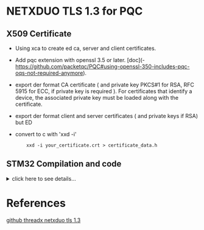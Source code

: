 # NETXDUO TLS 1.3 for PQC

## X509 Certificate
- Using xca to create ed ca, server and client certificates.
- Add pqc extension with openssl 3.5 or later. [doc](- https://github.com/packetqc/PQC#using-openssl-350-includes-pqc-oqs-not-required-anymore).
- export der format CA certificate ( and private key PKCS#1 for RSA, RFC 5915 for ECC, if private key is required ). For certificates that identify a device, the associated private key must be loaded along with the certificate.
- export der format client and server certificates ( and private keys if RSA) but ED
- convert to c with 'xxd -i'

  ```
      xxd -i your_certificate.crt > certificate_data.h
  ```

## STM32 Compilation and code
<details>
<summary>click here to see details...</summary>

- NX_SECURE_TLS_ENABLE_TLS_1_3 must be defined globally (use CubeMX and enable crypto prerequisite for x509 validations)
- If no key is supplied, the value NX_SECURE_X509_KEY_TYPE_NONE (0x00). Other values for keys are NX_SECURE_X509_KEY_TYPE_RSA_PKCS1_DER (0x01 RSA, PKCS#1) and NX_SECURE_X509_KEY_TYPE_EC_DER (0x02 ECDSA, RFC 5915).

### server initialization
- nx_secure_x509_certificate_initialize
- nx_secure_tls_local_certificate_add
- nx_secure_tls_local_certificate_remove
- NX_SECURE_X509_CERT is populated

### client initialization
- nx_secure_tls_remote_certificate_allocate ? still required ... nx_secure_tls_session_packet_buffer_set ?
- nx_secure_x509_certificate_initialize
- nx_secure_tls_trusted_certificate_add
- nx_secure_trusted_certificate_remove
- NX_SECURE_X509_CERT is populated

### tls session start
requires to establish tcp first and use it in tls control block

#### server
- nx_tcp_server_socket_listen
- nx_tcp_server_socket_accept

#### client
- nx_tcp_client_socket_connect

#### upon tcp establishment
- nx_secure_tls_session_start

### network packet allocation
- nx_secure_tls_packet_allocate ( not nx_packet_allocate )

### tls session send
- nx_secure_tls_session_send ( identical as nx_tcp_socket_send )

### tls session receive
- nx_secure_tls_session_receive ( identical as nx_tcp_socket_receive )

### tls session close
once tls session is completed, both end must CloseNotify alert to the other side to shutdown the session. Both sides must receive and process the alert to ensure a successful session shutdown.

- nx_secure_tls_session_end ( this will call the session close notify alert )
- NX_SECURE_TLS_SESSION_CLOSED received if trying to transmit to a closed session.
- NX_SECURE_TLS_SESSION_CLOSE_FAIL is the return code on session close failed.

### certificate validation
When using TLS with X.509 certificates for host identification and verification, it is important to understand how those certificates are actually validated. While the TLS specification does not provide detailed instructions on how to validate a certificate, it does refer to the X.509 specification (RFC 5280). In general, it is expected that TLS will perform at least basic validation on incoming certificates (those certificates supplied by the remote host during the TLS handshake), and NetX Duo Secure TLS is no different.

- nx_secure_tls_session_certificate_callback_set : for any additionnal validation: set a callback that will be called automatically, if set, after basic validation.

#### additionnal routines
- nx_secure_x509_common_name_dns_check
- nx_secure_x509_crl_revocation_check
- nx_secure_x509_extended_key_usage_extension_parse
- nx_secure_x509_key_usage_extension_parse
- nx_secure_x509_extension_find
  
NetX Duo Secure's X.509 implementation does provide a service to extract unsupported extensions as well: nx_secure_x509_extension_find. This API is intended for advanced users as it requires knowledge of DER-encoded ASN.1 in order to parse the data returned. It it used internally to extract supported extensions but is supplied for convenience in developing customized support for X.509 extensions.

```
typedef struct NX_SECURE_X509_EXTENSION_STRUCT
{
    /* Identifier (maps to OID) for this extension. */
    USHORT nx_secure_x509_extension_id;

    /* Critical flag - boolean value. */
    USHORT nx_secure_x509_extension_critical;

    /* Pointer to DER-encoded extension data. */
    const UCHAR *nx_secure_x509_extension_data;
    ULONG        nx_secure_x509_extension_data_length;
} NX_SECURE_X509_EXTENSION;
```

To use nx_secure_x509_extension_find, a NX_SECURE_X509_EXTENSION is passed in, along with the certificate and an extension ID, which is an integer representation of the variable-length OID string for a known extension type. A complete list of supported OIDs for X.509 extensions is provided in the API reference for nx_secure_x509_extension_find on page 178.

### client certificate authentication
- nx_secure_tls_local_certificate_add

### server certificate authentication
When Client Certificate Authentication is enabled, the TLS Server will request a certificate from the remote TLS Client during the TLS handshake. In NetX Duo Secure TLS Server, the Client certificate is checked against the store of trusted certificates created with nxsecure_tlstrustedcertificateadd following the X.509 issuer chain.

- nxsecuretlssessionclientverifyenable (to enable client authentication. coded before calling nx_secure_tls_session_start)
- nxsecuretlssessionclientverifydisable 

### cryptographic method
NetX Duo Secure TLS provides the following encryption methods: AES RSA NULL
NetX Duo Secure TLS provides the following authentication methods: HMAC-MD5 HMAC-SHA1 HMAC-SHA256

nx_crypto_algorithm: This field identifies the algorithm described in the variable method Some valid values for NetX Duo Secure TLS are as follows (refer to nx_crypto_const.h for specific values): NX_CRYPTO_NONE NX_CRYPTO_ENCRYPTION_NULL NX_CRYPTO_ENCRYPTION_AES_CBC NX_CRYPTO_AUTHENTICATION_NONE TLS_HASH_SHA_1 TLS_HASH_SHA_256 TLS_HASH_MD5 TLS_CIPHER_RSA TLS_CIPHER_NULL

- NX_CRYPTO_METHOD
- crypto_init_function
- crypto_cleanup_function
- crypto_operation_function : This is the routine that performs the actual encryption, decryption, and authentication services like NX_CRYPTO_ENCRYPT, NX_CRYPTO_DECRYPT, NX_CRYPTO_AUTHENTICATE, NX_CRYPTO_VERIFY


</details>


# References
[github threadx netxduo tls 1.3](https://github.com/eclipse-threadx/rtos-docs/blob/main/rtos-docs/netx-duo/netx-duo-secure-tls/chapter3.md)

